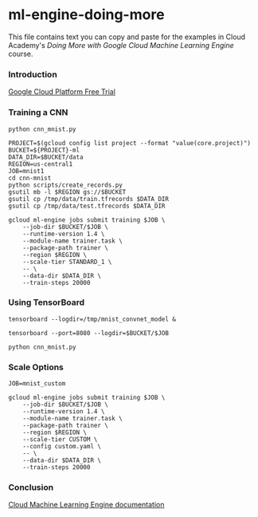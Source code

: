 # ml-engine-doing-more
This file contains text you can copy and paste for the examples in Cloud Academy's _Doing More with Google Cloud Machine Learning Engine_ course.  

### Introduction
[Google Cloud Platform Free Trial](https://cloud.google.com/free)  

### Training a CNN
```
python cnn_mnist.py
```
```
PROJECT=$(gcloud config list project --format "value(core.project)")
BUCKET=${PROJECT}-ml
DATA_DIR=$BUCKET/data
REGION=us-central1
JOB=mnist1
cd cnn-mnist
python scripts/create_records.py
gsutil mb -l $REGION gs://$BUCKET
gsutil cp /tmp/data/train.tfrecords $DATA_DIR
gsutil cp /tmp/data/test.tfrecords $DATA_DIR
```
```
gcloud ml-engine jobs submit training $JOB \
    --job-dir $BUCKET/$JOB \
    --runtime-version 1.4 \
    --module-name trainer.task \
    --package-path trainer \
    --region $REGION \
    --scale-tier STANDARD_1 \
    -- \
    --data-dir $DATA_DIR \
    --train-steps 20000
```

### Using TensorBoard
```
tensorboard --logdir=/tmp/mnist_convnet_model &
```
```
tensorboard --port=8080 --logdir=$BUCKET/$JOB
```
```
python cnn_mnist.py
```

### Scale Options
```
JOB=mnist_custom
```
```
gcloud ml-engine jobs submit training $JOB \
    --job-dir $BUCKET/$JOB \
    --runtime-version 1.4 \
    --module-name trainer.task \
    --package-path trainer \
    --region $REGION \
    --scale-tier CUSTOM \
    --config custom.yaml \
    -- \
    --data-dir $DATA_DIR \
    --train-steps 20000
```

### Conclusion
[Cloud Machine Learning Engine documentation](https://cloud.google.com/ml-engine/docs)  
